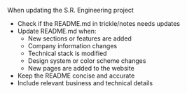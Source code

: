 When updating the S.R. Engineering project

- Check if the README.md in trickle/notes needs updates
- Update README.md when:
  - New sections or features are added
  - Company information changes
  - Technical stack is modified
  - Design system or color scheme changes
  - New pages are added to the website
- Keep the README concise and accurate
- Include relevant business and technical details